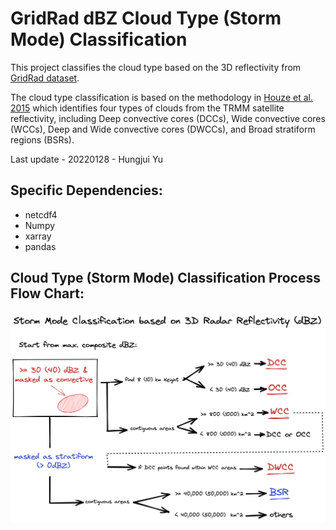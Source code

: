 # GridRad dBZ Cloud Type (Storm Mode) Classification

This project classifies the cloud type based on the 3D reflectivity from [GridRad dataset](http://gridrad.org/index.html).

The cloud type classification is based on the methodology in [Houze et al. 2015](https://agupubs.onlinelibrary.wiley.com/doi/10.1002/2015RG000488) which identifies four types of clouds from the TRMM satellite reflectivity, including Deep convective cores (DCCs), Wide convective cores (WCCs), Deep and Wide convective cores (DWCCs), and Broad stratiform regions (BSRs).

Last update - 20220128 - Hungjui Yu

## Specific Dependencies:

* netcdf4
* Numpy
* xarray
* pandas

## Cloud Type (Storm Mode) Classification Process Flow Chart:

![](https://github.com/yuhungjui/GridRad_Cloud_Classification/blob/main/Storm_Mode_Flow.png)
